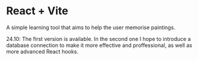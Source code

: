 # React + Vite

A simple learning tool that aims to help the user memorise paintings. 

24.10: The first version is available. In the second one I hope to introduce a database connection to make it more effective and proffessional, as well as more advanced React hooks.